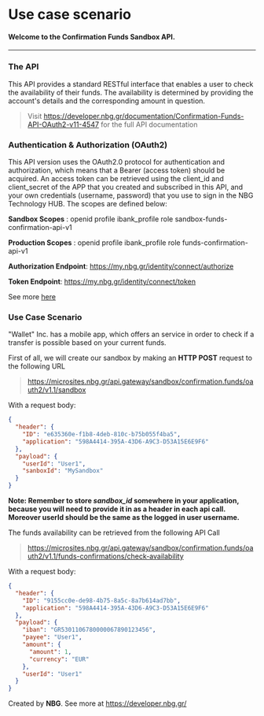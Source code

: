 # Use case scenario
#### Welcome to the Confirmation Funds Sandbox API.

------------------------------------------------------------------------------------------
### The API
This API provides a standard RESTful interface that enables a user to check the availability of their funds. The availability is determined by providing the account's details and the corresponding amount in question.

> Visit https://developer.nbg.gr/documentation/Confirmation-Funds-API-OAuth2-v11-4547 for the full API documentation

### Authentication & Authorization (OAuth2)


This API version uses the OAuth2.0 protocol for authentication and authorization, which means that a Bearer (access token) should be acquired. An access token can be retrieved using the client_id and client_secret of the APP that you created and subscribed in this API, and your own credentials (username, password) that you use to sign in the NBG Technology HUB. The scopes are defined below:

    
**Sandbox Scopes** : openid profile ibank_profile role sandbox-funds-confirmation-api-v1
    
    
**Production Scopes** : openid profile ibank_profile role funds-confirmation-api-v1
    

**Authorization Endpoint**: https://my.nbg.gr/identity/connect/authorize
    
    
**Token  Endpoint**: https://my.nbg.gr/identity/connect/token


See more [here](https://developer.nbg.gr/oauth-document)

### Use Case Scenario 
"Wallet" Inc. has a mobile app, which offers an service in order to check if a transfer is possible based on your current funds.

First of all, we will create our sandbox by making an **HTTP POST** request to the following URL
> https://microsites.nbg.gr/api.gateway/sandbox/confirmation.funds/oauth2/v1.1/sandbox

With a request body:
```json
{
  "header": {
	"ID": "e635360e-f1b8-4deb-810c-b75b055f4ba5",
	"application": "598A4414-395A-43D6-A9C3-D53A15E6E9F6"
  },
  "payload": {
	"userId": "User1",
	"sanboxId": "MySandbox"
  }
}
``` 

**Note: Remember to store *sandbox_id* somewhere in your application, because you will need to provide it in as a header in each api call. Moreover userId should be the same as the logged in user username.**

The funds availability can be retrieved from the following API Call

> https://microsites.nbg.gr/api.gateway/sandbox/confirmation.funds/oauth2/v1.1/funds-confirmations/check-availability

With a request body:
```json
{
  "header": {
    "ID": "9155cc0e-de98-4b75-8a5c-8a7b614ad7bb",
    "application": "598A4414-395A-43D6-A9C3-D53A15E6E9F6"
  },
  "payload": {
    "iban": "GR5301106780000067890123456",
    "payee": "User1",
    "amount": {
      "amount": 1,
      "currency": "EUR"
    },
    "userId": "User1"
  }
}
```

Created by **NBG**. 
See more at https://developer.nbg.gr/